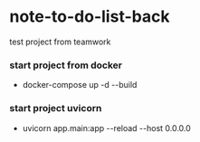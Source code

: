 # note-to-do-list-back
test project from teamwork

### start project from docker
- docker-compose up -d --build

### start project uvicorn
- uvicorn app.main:app --reload --host 0.0.0.0
